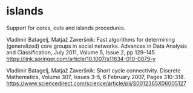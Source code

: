 # islands
Support for cores, cuts and islands procedures.

Vladimir Batagelj, Matjaž Zaveršnik:
Fast algorithms for determining (generalized) core groups in social networks.
Advances in Data Analysis and Classification, July 2011, Volume 5, Issue 2, pp 129–145.
https://link.springer.com/article/10.1007/s11634-010-0079-y

Vladimir Batagelj, Matjaž Zaveršnik: Short cycle connectivity.
Discrete Mathematics, Volume 307, Issues 3–5, 6 February 2007, Pages 310-318.
https://www.sciencedirect.com/science/article/pii/S0012365X06005127



